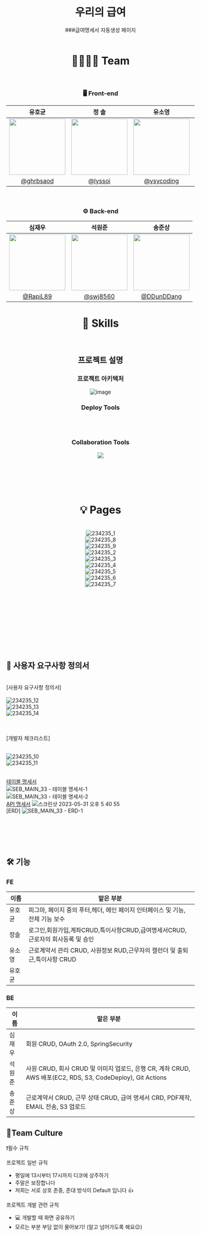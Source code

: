 <div align="center">

# 우리의 급여
###급여명세서 자동생성 페이지
<br>
<br>


# 👨‍👩‍👦‍👦 Team

<br />


### 🖥 Front-end
|유호균|정 솔|유소영|김영택|
|:-:|:-:|:-:|:-:|
|<img src="https://avatars.githubusercontent.com/u/74657430?v=4" width=150>|<img src="https://i.imgur.com/FHz0HxW.png" width=150>|<img src="https://user-images.githubusercontent.com/114140840/234771212-e9aa7466-7197-4d9a-8322-3849a36786a0.png" width=150>|<img src="https://avatars.githubusercontent.com/u/74657430?v=4" width=150>|
|[@ghrbsaod](https://github.com/ghrbsaod)|[@lyssoi](https://github.com/lyssoi)|[@ysycoding](https://github.com/ghrbsaod)|[@ghrbsaod](https://github.com/ghrbsaod)

  
  
  
<br>

### ⚙️ Back-end
|심재우|석원준|송준상|
|:-:|:-:|:-:|
|<img src="https://i.imgur.com/6rizOL2.png" width=150>|<img src="https://i.imgur.com/VxPdMLO.png" width=150>|<img src="https://avatars.githubusercontent.com/u/74657430?v=4" width=150>|
|[@RapiL89](https://github.com/RapiL89)|[@swj8560](https://github.com/swj8560)|[@DDunDDang](https://github.com/DDunDDang)|
  
  
  
  
   
# 🔎 Skills

<br />

## 프로젝트 설명
### 프로젝트 아키텍처
![image](https://github.com/codestates-seb/seb43_main_033/assets/120348865/1f85e57c-2715-417f-af67-49d056ac8716)

### Deploy Tools

  <BR><BR>
### Collaboration Tools

<p>
  <img src="https://user-images.githubusercontent.com/61264510/194802015-8823f450-9df6-48dd-9474-dec2c331cfe5.svg">
</p>

<br /><br /><br /><br />

  
# 💡 Pages

<br />![234235_1](https://github.com/codestates-seb/seb43_main_033/assets/74657430/63232a40-24bf-43e5-9f8e-3b1268135682)
<br />![234235_8](https://github.com/codestates-seb/seb43_main_033/assets/74657430/e901ca30-5920-4dc3-8520-1dc1e7cf396e)
<br />![234235_9](https://github.com/codestates-seb/seb43_main_033/assets/74657430/557323f1-db48-46b2-8b34-305392ba8e48)
<br />![234235_2](https://github.com/codestates-seb/seb43_main_033/assets/74657430/bb8591d6-3ce6-4dad-914d-2e6809de585d)
<br />![234235_3](https://github.com/codestates-seb/seb43_main_033/assets/74657430/cec3acf9-f9cb-4680-bb89-6c03dc331a60)
<br />![234235_4](https://github.com/codestates-seb/seb43_main_033/assets/74657430/f6b34885-3b23-4721-b3d1-76962e235879)
<br />![234235_5](https://github.com/codestates-seb/seb43_main_033/assets/74657430/fb117af6-a0fd-402d-8f80-66888e72af59)
<br />![234235_6](https://github.com/codestates-seb/seb43_main_033/assets/74657430/e81bb797-b101-4037-bfeb-afb936924007)
<br />![234235_7](https://github.com/codestates-seb/seb43_main_033/assets/74657430/1d24c615-0a59-4366-be17-54934c381652)
    

<div align="center">
  
  
  <br /><br /><br /><br />


  
<br >
<div align="start">

<BR>
  <BR>
    <BR>


## :notebook: 사용자 요구사항 정의서
<br />[사용자 요구사항 정의서]
<BR>
<br />![234235_12](https://github.com/codestates-seb/seb43_main_033/assets/74657430/f890c110-f921-4326-a0c8-4705b6541cb3)
<br />![234235_13](https://github.com/codestates-seb/seb43_main_033/assets/74657430/a28d0c10-e918-4268-8f0b-8efa3dece016)
<br />![234235_14](https://github.com/codestates-seb/seb43_main_033/assets/74657430/ea623518-6373-437b-85e4-96124597871b)

<BR>
<br />[개발자 체크리스트]
<BR>
  
<br />![234235_10](https://github.com/codestates-seb/seb43_main_033/assets/74657430/cbe9b401-9844-46b1-9f1c-5d66f2a72e8c)
<br />![234235_11](https://github.com/codestates-seb/seb43_main_033/assets/74657430/605ecbaf-edfb-4b52-bda5-25bf0022f391)

<br />[테이블 명세서](https://drive.google.com/file/d/1YY5cIBqij1XBdhOTJc_Pm_puu4e_yrMx/view?usp=drive_link)
<br />![SEB_MAIN_33 - 테이블 명세서-1](https://github.com/codestates-seb/seb43_main_033/assets/120554681/0ce55fbc-9876-4e22-aec4-19929e2e6212)
<br />![SEB_MAIN_33 - 테이블 명세서-2](https://github.com/codestates-seb/seb43_main_033/assets/120554681/a53fe744-c113-44b4-94ab-d073fe239fdf)
<BR>
[API 명세서](https://rapil89.github.io/RapiL89.gitbhub.io/)
![스크린샷 2023-05-31 오후 5 40 55](https://github.com/codestates-seb/seb43_main_033/assets/120554681/8b299670-7a93-46b7-a571-97dc5b592cb9)
<BR>
[ERD]
![SEB_MAIN_33 - ERD-1](https://github.com/codestates-seb/seb43_main_033/assets/120554681/3e8557c7-9cae-4c75-9d71-2ed4a43731ec)

<BR>
  <BR>
    <BR>
      <BR>
      
## 🛠 기능
        
### FE

|이름|맡은 부분|
|---|---|
|유호균|피그마, 페이지 중의 푸터,헤더, 메인 페이지 인터페이스 및 기능, 전체 기능 보수 |
|정솔|로그인,회원가입,계좌CRUD,특이사항CRUD,급여명세서CRUD,근로자의 회사등록 및 승인|
|유소영|근로계약서 관리 CRUD, 사원정보 RUD,근무자의 캘런더 및 출퇴근,특이사항 CRUD |
|유호균||
        
        
### BE

|이름|맡은 부분|
|---|---|
|심재우|회원 CRUD, OAuth 2.0, SpringSecurity|
|석원준|사원 CRUD, 회사 CRUD 및 이미지 업로드, 은행 CR, 계좌 CRUD, AWS 배포(EC2, RDS, S3, CodeDeploy), Git Actions|
|송준상|근로계약서 CRUD, 근무 상태 CRUD, 급여 명세서 CRD, PDF제작, EMAIL 전송, S3 업로드|
  
  
## 🍵Team Culture
❗필수 규칙

프로젝트 일반 규칙
- 평일에 13시부터 17시까지 디코에 상주하기
- 주말은 보장합니다
- 저희는 서로 상호 존중, 존대 방식이 Default 입니다 👍


프로젝트 개발 관련 규칙
- 💻 개발할 때 화면 공유하기
- 모르는 부분 부담 없이 물어보기! (알고 넘어가도록 해요😉) 
